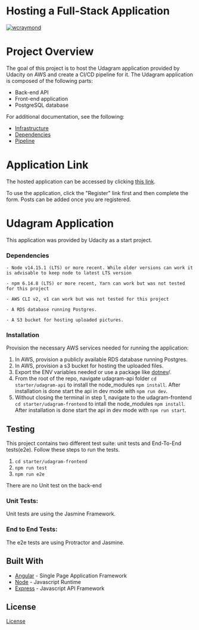 # Hosting a Full-Stack Application

[![wcraymond](https://circleci.com/gh/wcraymond/hosting-fullstack-app.svg?style=svg)](https://app.circleci.com/pipelines/github/wcraymond/hosting-fullstack-app)

# Project Overview

The goal of this project is to host the Udagram application provided by Udacity on AWS and create a CI/CD pipeline for it. The Udagram application is composed of the following parts:

- Back-end API
- Front-end application
- PostgreSQL database

For additional documentation, see the following:

- [Infrastructure](./docs/infrastructure.md)
- [Dependencies](./docs/dependencies.md)
- [Pipeline](./docs/pipeline.md)

# Application Link
The hosted application can be accessed by clicking [this link](http://hosting-fullstack.s3-website-us-east-1.amazonaws.com).

To use the application, click the "Register" link first and then complete the form. Posts can be added once you are registered.

# Udagram Application

This application was provided by Udacity as a start project.

### Dependencies

```
- Node v14.15.1 (LTS) or more recent. While older versions can work it is advisable to keep node to latest LTS version

- npm 6.14.8 (LTS) or more recent, Yarn can work but was not tested for this project

- AWS CLI v2, v1 can work but was not tested for this project

- A RDS database running Postgres.

- A S3 bucket for hosting uploaded pictures.

```

### Installation

Provision the necessary AWS services needed for running the application:

1. In AWS, provision a publicly available RDS database running Postgres. <Place holder for link to classroom article>
1. In AWS, provision a s3 bucket for hosting the uploaded files. <Place holder for tlink to classroom article>
1. Export the ENV variables needed or use a package like [dotnev](https://www.npmjs.com/package/dotenv)/.
1. From the root of the repo, navigate udagram-api folder `cd starter/udagram-api` to install the node_modules `npm install`. After installation is done start the api in dev mode with `npm run dev`.
1. Without closing the terminal in step 1, navigate to the udagram-frontend `cd starter/udagram-frontend` to intall the node_modules `npm install`. After installation is done start the api in dev mode with `npm run start`.

## Testing

This project contains two different test suite: unit tests and End-To-End tests(e2e). Follow these steps to run the tests.

1. `cd starter/udagram-frontend`
1. `npm run test`
1. `npm run e2e`

There are no Unit test on the back-end

### Unit Tests:

Unit tests are using the Jasmine Framework.

### End to End Tests:

The e2e tests are using Protractor and Jasmine.

## Built With

- [Angular](https://angular.io/) - Single Page Application Framework
- [Node](https://nodejs.org) - Javascript Runtime
- [Express](https://expressjs.com/) - Javascript API Framework

## License

[License](LICENSE.txt)
